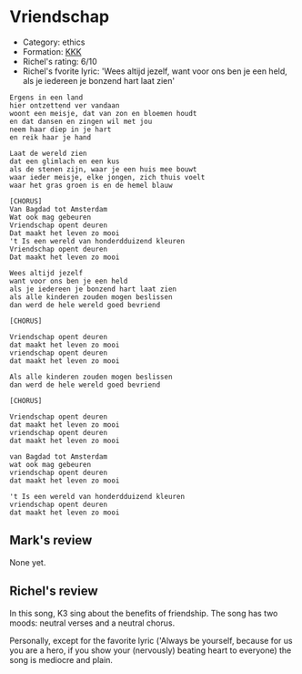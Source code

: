 # Vriendschap

 * Category: ethics
 * Formation: [KKK](Kkk.md)
 * Richel's rating: 6/10
 * Richel's fvorite lyric: 'Wees altijd jezelf, want voor ons ben je een held, als je iedereen je bonzend hart laat zien'

```
Ergens in een land
hier ontzettend ver vandaan
woont een meisje, dat van zon en bloemen houdt
en dat dansen en zingen wil met jou
neem haar diep in je hart
en reik haar je hand

Laat de wereld zien
dat een glimlach en een kus
als de stenen zijn, waar je een huis mee bouwt
waar ieder meisje, elke jongen, zich thuis voelt
waar het gras groen is en de hemel blauw

[CHORUS]
Van Bagdad tot Amsterdam
Wat ook mag gebeuren
Vriendschap opent deuren
Dat maakt het leven zo mooi
't Is een wereld van honderdduizend kleuren
Vriendschap opent deuren
Dat maakt het leven zo mooi

Wees altijd jezelf
want voor ons ben je een held
als je iedereen je bonzend hart laat zien
als alle kinderen zouden mogen beslissen
dan werd de hele wereld goed bevriend

[CHORUS]

Vriendschap opent deuren
dat maakt het leven zo mooi
vriendschap opent deuren
dat maakt het leven zo mooi

Als alle kinderen zouden mogen beslissen
dan werd de hele wereld goed bevriend

[CHORUS]

Vriendschap opent deuren
dat maakt het leven zo mooi
vriendschap opent deuren
dat maakt het leven zo mooi

van Bagdad tot Amsterdam
wat ook mag gebeuren
vriendschap opent deuren
dat maakt het leven zo mooi

't Is een wereld van honderdduizend kleuren
vriendschap opent deuren
dat maakt het leven zo mooi
```

## Mark's review

None yet.

## Richel's review

In this song, K3 sing about the benefits of friendship. The song has two
moods: neutral verses and a neutral chorus.

Personally, except for the favorite lyric ('Always be yourself, because
for us you are a hero, if you show your (nervously) beating heart to
everyone) the song is mediocre and plain.
